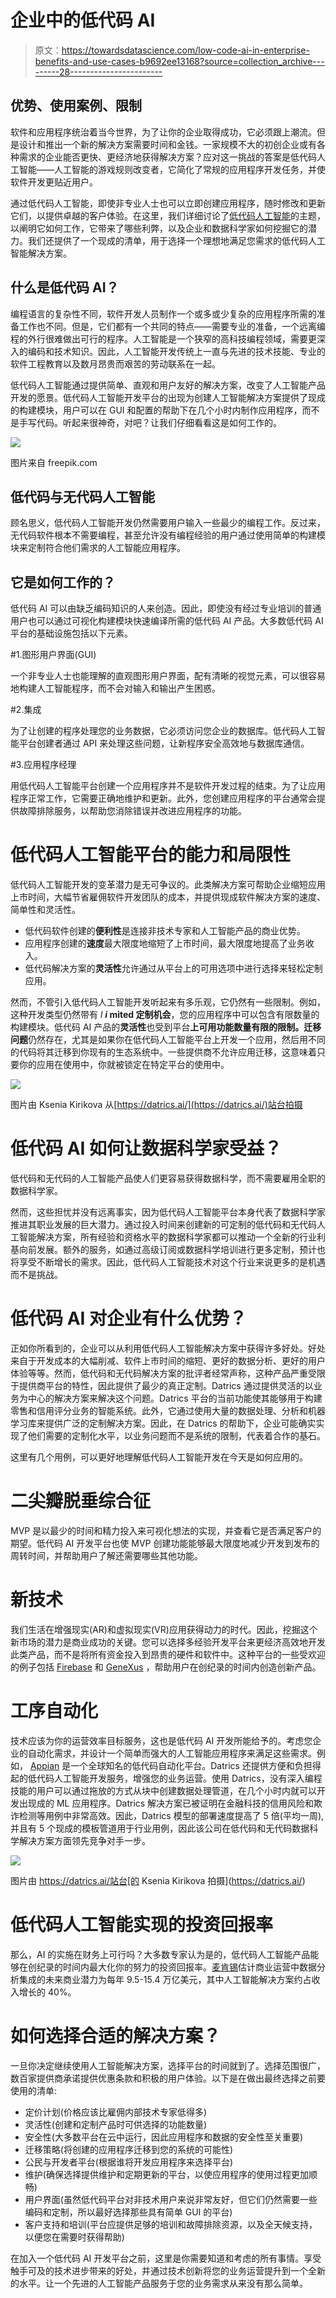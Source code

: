 # 企业中的低代码 AI

> 原文：<https://towardsdatascience.com/low-code-ai-in-enterprise-benefits-and-use-cases-b9692ee13168?source=collection_archive---------28----------------------->

## 优势、使用案例、限制

软件和应用程序统治着当今世界，为了让你的企业取得成功，它必须跟上潮流。但是设计和推出一个新的解决方案需要时间和金钱。一家规模不大的初创企业或有各种需求的企业能否更快、更经济地获得解决方案？应对这一挑战的答案是低代码人工智能——人工智能的游戏规则改变者，它简化了常规的应用程序开发任务，并使软件开发更贴近用户。

通过低代码人工智能，即使非专业人士也可以立即创建应用程序，随时修改和更新它们，以提供卓越的客户体验。在这里，我们详细讨论了[低代码人工智能](https://datrics.ai/product)的主题，以阐明它如何工作，它带来了哪些利弊，以及企业和数据科学家如何挖掘它的潜力。我们还提供了一个现成的清单，用于选择一个理想地满足您需求的低代码人工智能解决方案。

## 什么是低代码 AI？

编程语言的复杂性不同，软件开发人员制作一个或多或少复杂的应用程序所需的准备工作也不同。但是，它们都有一个共同的特点——需要专业的准备，一个远离编程的外行很难做出可行的程序。人工智能是一个狭窄的高科技编程领域，需要更深入的编码和技术知识。因此，人工智能开发传统上一直与先进的技术技能、专业的软件工程教育以及数月昂贵而艰苦的劳动联系在一起。

低代码人工智能通过提供简单、直观和用户友好的解决方案，改变了人工智能产品开发的愿景。低代码人工智能开发平台的出现为创建人工智能解决方案提供了现成的构建模块，用户可以在 GUI 和配置的帮助下在几个小时内制作应用程序，而不是手写代码。听起来很神奇，对吧？让我们仔细看看这是如何工作的。

![](img/efa2a7d1a7be320a20f75e189c27c7db.png)

图片来自 freepik.com

## 低代码与无代码人工智能

顾名思义，低代码人工智能开发仍然需要用户输入一些最少的编程工作。反过来，无代码软件根本不需要编程，甚至允许没有编程经验的用户通过使用简单的构建模块来定制符合他们需求的人工智能应用程序。

## 它是如何工作的？

低代码 AI 可以由缺乏编码知识的人来创造。因此，即使没有经过专业培训的普通用户也可以通过可视化构建模块快速编译所需的低代码 AI 产品。大多数低代码 AI 平台的基础设施包括以下元素。

#1.图形用户界面(GUI)

一个非专业人士也能理解的直观图形用户界面，配有清晰的视觉元素，可以很容易地构建人工智能程序，而不会对输入和输出产生困惑。

#2.集成

为了让创建的程序处理您的业务数据，它必须访问您企业的数据库。低代码人工智能平台创建者通过 API 来处理这些问题，让新程序安全高效地与数据库通信。

#3.应用程序经理

用低代码人工智能平台创建一个应用程序并不是软件开发过程的结束。为了让应用程序正常工作，它需要正确地维护和更新。此外，您创建应用程序的平台通常会提供故障排除服务，以帮助您消除错误并改进应用程序的功能。

# 低代码人工智能平台的能力和局限性

低代码人工智能开发的变革潜力是无可争议的。此类解决方案可帮助企业缩短应用上市时间，大幅节省雇佣软件开发团队的成本，并提供现成软件解决方案的速度、简单性和灵活性。

*   低代码软件创建的**便利性**是连接非技术专家和人工智能产品的商业优势。
*   应用程序创建的**速度**最大限度地缩短了上市时间，最大限度地提高了业务收入。
*   低代码解决方案的**灵活性**允许通过从平台上的可用选项中进行选择来轻松定制应用。

然而，不管引入低代码人工智能开发听起来有多乐观，它仍然有一些限制。例如，这种开发类型仍然带有 *l* ***i* mited 定制机会**，您的应用程序中可以包含有限数量的构建模块。低代码 AI 产品的**灵活性**也受到平台**上可用功能数量有限的限制。迁移问题**仍然存在，尤其是如果你在低代码人工智能平台上开发一个应用，然后用不同的代码将其迁移到你现有的生态系统中。一些提供商不允许应用迁移，这意味着只要你的应用在使用中，你就被锁定在特定平台的使用中。

![](img/244aaa371ecbaaec4459bee43527c276.png)

图片由 Ksenia Kirikova 从[https://datrics.ai/](https://datrics.ai/)站台拍摄

# 低代码 AI 如何让数据科学家受益？

低代码和无代码的人工智能产品使人们更容易获得数据科学，而不需要雇用全职的数据科学家。

然而，这些担忧并没有远离事实，因为低代码人工智能平台本身代表了数据科学家推进其职业发展的巨大潜力。通过投入时间来创建新的可定制的低代码和无代码人工智能解决方案，所有经验和资格水平的数据科学家都可以推动一个全新的行业利基向前发展。额外的服务，如通过高级订阅或数据科学培训进行更多定制，预计也将享受不断增长的需求。因此，低代码人工智能技术对这个行业来说更多的是机遇而不是挑战。

# 低代码 AI 对企业有什么优势？

正如你所看到的，企业可以从利用低代码人工智能解决方案中获得许多好处。好处来自于开发成本的大幅削减、软件上市时间的缩短、更好的数据分析、更好的用户体验等等。然而，低代码和无代码解决方案的批评者经常声称，这种产品严重受限于提供商平台的特性，因此提供了最少的真正定制。Datrics 通过提供灵活的以业务为中心的解决方案来解决这个问题。Datrics 平台的当前功能使其能够用于构建零售和信用评分业务的智能系统。此外，它通过使用大量的数据处理、分析和机器学习库来提供广泛的定制解决方案。因此，在 Datrics 的帮助下，企业可能确实实现了他们需要的定制化水平，以业务问题而不是系统的限制，代表着合作的基石。

这里有几个用例，可以更好地理解低代码人工智能开发在今天是如何应用的。

# 二尖瓣脱垂综合征

MVP 是以最少的时间和精力投入来可视化想法的实现，并查看它是否满足客户的期望。低代码 AI 开发平台也使 MVP 创建功能能够最大限度地减少开发到发布的周转时间，并帮助用户了解还需要哪些其他功能。

# 新技术

我们生活在增强现实(AR)和虚拟现实(VR)应用获得动力的时代。因此，挖掘这个新市场的潜力是商业成功的关键。您可以选择多经验开发平台来更经济高效地开发此类产品，而不是将所有资金投入到昂贵的硬件和软件中。这种平台的一些受欢迎的例子包括 [Firebase](https://firebase.google.com/) 和 [GeneXus](https://www.genexus.com/en/) ，帮助用户在创纪录的时间内创造创新产品。

# 工序自动化

技术应该为你的运营效率目标服务，这也是低代码 AI 开发所能给予的。考虑您企业的自动化需求，并设计一个简单而强大的人工智能应用程序来满足这些需求。例如， [Appian](https://www.appian.com/platform/) 是一个全球知名的低代码自动化平台。Datrics 还提供方便和负担得起的低代码人工智能开发服务，增强您的业务运营。使用 Datrics，没有深入编程技能的用户可以通过拖放的方式从块中创建数据处理管道，在几个小时内就可以开发出现成的 ML 应用程序。Datrics 解决方案已被证明在金融科技的信用风险和欺诈检测等用例中非常高效。因此，Datrics 模型的部署速度提高了 5 倍(平均一周),并且有 5 个现成的模板管道用于行业用例，因此该公司在低代码和无代码数据科学解决方案方面领先竞争对手一步。

![](img/debdb83615ea2aa005c3b8c039395f95.png)

图片由 https://datrics.ai/站台[的 Ksenia Kirikova 拍摄](https://datrics.ai/)

# 低代码人工智能实现的投资回报率

那么，AI 的实施在财务上可行吗？大多数专家认为是的，低代码人工智能产品能够在创纪录的时间内最大化你的努力的投资回报率。[麦肯锡](https://goneutrinos.com/low-code-bpm-to-speed-up-roi-for-your-enterprise/)估计商业运营中数据分析集成的未来商业潜力为每年 9.5-15.4 万亿美元，其中人工智能解决方案约占收入增长的 40%。

# 如何选择合适的解决方案？

一旦你决定继续使用人工智能解决方案，选择平台的时间就到了。选择范围很广，数百家提供商承诺提供优惠条款和积极的用户体验。以下是在做出最终选择之前要使用的清单:

*   定价计划(价格应该比雇佣内部技术专家低得多)
*   灵活性(创建和定制产品时可供选择的功能数量)
*   安全性(大多数平台在云中运行，因此应用程序和数据的安全性至关重要)
*   迁移策略(将创建的应用程序迁移到您的系统的可能性)
*   公民与开发者平台(根据谁将开发应用程序来选择平台)
*   维护(确保选择提供维护和定期更新的平台，以使应用程序的使用过程更加顺畅)
*   用户界面(虽然低代码平台对非技术用户来说非常友好，但它们仍然需要一些编码和定制，所以最好选择那些具有简单 GUI 的平台)
*   客户支持和培训(平台应提供足够的培训和故障排除资源，以及全天候支持，以便您在需要时获得帮助)

在加入一个低代码 AI 开发平台之前，这里是你需要知道和考虑的所有事情。享受触手可及的技术进步带来的好处，并通过技术创新将您的业务运营提升到一个全新的水平。让一个先进的人工智能产品服务于您的业务需求从来没有那么简单。